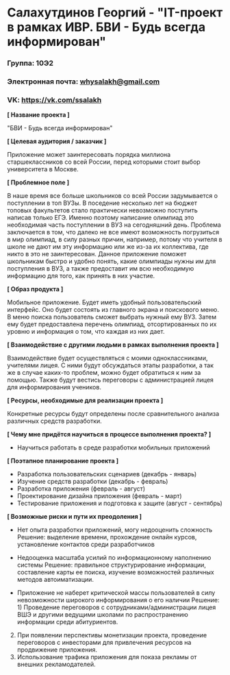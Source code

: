 # Салахутдинов Георгий - "IT-проект в рамках ИВР. БВИ - Будь всегда информирован"
### Группа: 10Э2 
### Электронная почта: whysalakh@gmail.com 
### VK: https://vk.com/ssalakh

**[ Название проекта ]**

"БВИ - Будь всегда информирован"

**[ Целевая аудитория / заказчик ]**

Приложение может заинтересовать порядка миллиона старшеклассников со всей России, перед которыми стоит выбор университета в Москве. 

**[ Проблемное поле ]**

В наше время все больше школьников со всей России задумывается о поступлении в топ ВУЗы. В поседение несколько лет на бюджет топовых факультетов стало практически невозможно поступить написав только ЕГЭ. Именно поэтому написание олимпиад это необходимая часть поступлении в ВУЗ на сегодняшний день. Проблема заключается в том, что далеко не все имеют возможность погрузиться в мир олимпиад, в силу разных причин, например, потому что учителя в школе не дают им эту информацию или же из-за их коллектива, где никто в это не заинтересован. Данное приложение поможет школьникам быстро и удобно понять, какие олимпиады нужны им для поступления в ВУЗ, а также предоставит им всю необходимую информацию для того, как принять в них участие.

**[ Образ продукта ]** 

Мобильное приложение. Будет иметь удобный пользовательский интерфейс. Оно будет состоять из главного экрана и поискового меню. В меню поиска пользователь сможет выбрать нужный ему ВУЗ. Затем ему будет предоставлена перечень олимпиад, отсортированных по их уровню и информация о том, что каждая из них дает. 

**[ Взаимодействие с другими людьми в рамках выполнения проекта ]**

Взаимодействие будет осуществляться с моими одноклассниками, учителями лицея. С ними будут обсуждаться этапы разработки, а так же в случае каких-то проблем, можно будет обратиться к ним за помощью. Также будут вестись переговоры с администрацией лицея для информирования учеников.

**[ Ресурсы, необходимые для реализации проекта ]**

Конкретные ресурсы будут определены после сравнительного анализа различных средств разработки.

**[ Чему мне придётся научиться в процессе выполнения проекта? ]**

* Научиться работать в среде разработки мобильных приложений

**[ Поэтапное планирование проекта ]**

* Разработка пользовательских сценариев (декабрь - январь)
* Изучение средств разработки (декабрь - февраль)
* Разработка приложения (февраль - август)
* Проектирование дизайна приложения (февраль - март)
* Тестирование приложения и подготовка к защите (август - сентябрь)

**[ Возможные риски и пути их преодоления ]**

* Нет опыта разработки приложений, могу недооценить сложность
Решение: выделение времени, прохождение онлайн курсов, установление контактов среди разработчиков

* Недооценка масштаба усилий по информационному наполнению системы 
Решение: правильное структурирование информации, составление карты ее поиска, изучение возможностей различных методов автоиматизации.
 
* Приложение не наберет критической массы пользователей в силу невозможности широкого информирования о его наличии 
Решение: 1) Проведение переговоров с сотрудниками/администрации лицея ВШЭ и другими ведущими школами по распространению информации среди абитуриентов.
2) При появлении перспективы монетизации проекта, проведение переговоров с инвесторами для привлечения ресурсов на продвижение приложения.
3) Использование трафика приложения для показа рекламы от внешних рекламодателей. 




